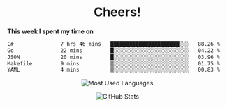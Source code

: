 <h1 align="center">Cheers!</h1>

**This week I spent my time on**
<!--START_SECTION:waka-->

```txt
C#               7 hrs 46 mins   ██████████████████████░░░   88.26 %
Go               22 mins         █░░░░░░░░░░░░░░░░░░░░░░░░   04.22 %
JSON             20 mins         █░░░░░░░░░░░░░░░░░░░░░░░░   03.96 %
Makefile         9 mins          ▒░░░░░░░░░░░░░░░░░░░░░░░░   01.75 %
YAML             4 mins          ▒░░░░░░░░░░░░░░░░░░░░░░░░   00.83 %
```

<!--END_SECTION:waka-->

<p align="center"><img src="https://github-readme-stats.vercel.app/api/top-langs/?username=thnkrn&layout=compact&hide=html&theme=tokyonight" alt="Most Used Languages" /></p>

<p align="center"><img src="https://github-readme-stats.vercel.app/api?username=thnkrn&show_icons=true&count_private=true&theme=tokyonight&show=reviews&hide_rank=false&rank_icon=github" alt="GitHub Stats" /></p>

<!-- <p align="center"><a href="https://wakatime.com"><img src="https://wakatime.com/share/@thnkrn/40092326-d1bd-471b-89da-9a7c63939402.png" /></p>
 -->
